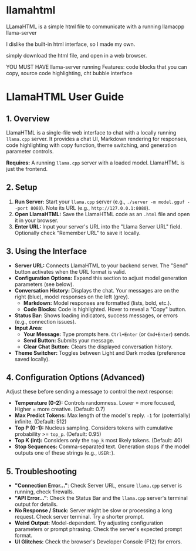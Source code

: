 # llamahtml
LLamaHTML is a simple html file to communicate with a running llamacpp llama-server

I dislike the built-in html interface, so I made my own.

simply download the html file, and open in a web browser.

YOU MUST HAVE llama-server running 
Features: code blocks that you can copy, source code highlighting, cht bubble interface



# LlamaHTML User Guide 
## 1. Overview

LlamaHTML is a single-file web interface to chat with a locally running `llama.cpp` server. It provides a chat UI, Markdown rendering for responses, code highlighting with copy function, theme switching, and generation parameter controls.

**Requires:** A running `llama.cpp` server with a loaded model. LlamaHTML is just the frontend.

## 2. Setup

1.  **Run Server:** Start your `llama.cpp` server (e.g., `./server -m model.gguf --port 8080`). Note its URL (e.g., `http://127.0.0.1:8080`).
2.  **Open LlamaHTML:** Save the LlamaHTML code as an `.html` file and open it in your browser.
3.  **Enter URL:** Input your server's URL into the "Llama Server URL" field. Optionally check "Remember URL" to save it locally.

## 3. Using the Interface

*   **Server URL:** Connects LlamaHTML to your backend server. The "Send" button activates when the URL format is valid.
*   **Configuration Options:** Expand this section to adjust model generation parameters (see below).
*   **Conversation History:** Displays the chat. Your messages are on the right (blue), model responses on the left (grey).
    *   **Markdown:** Model responses are formatted (lists, bold, etc.).
    *   **Code Blocks:** Code is highlighted. Hover to reveal a "Copy" button.
*   **Status Bar:** Shows loading indicators, success messages, or errors (e.g., connection issues).
*   **Input Area:**
    *   **Your Message:** Type prompts here. `Ctrl+Enter` (or `Cmd+Enter`) sends.
    *   **Send Button:** Submits your message.
    *   **Clear Chat Button:** Clears the displayed conversation history.
*   **Theme Switcher:** Toggles between Light and Dark modes (preference saved locally).

## 4. Configuration Options (Advanced)

Adjust these before sending a message to control the next response:

*   **Temperature (0-2):** Controls randomness. Lower = more focused, Higher = more creative. (Default: 0.7)
*   **Max Predict Tokens:** Max length of the model's reply. `-1` for (potentially) infinite. (Default: 512)
*   **Top P (0-1):** Nucleus sampling. Considers tokens with cumulative probability >= `top_p`. (Default: 0.95)
*   **Top K (int):** Considers only the `top_k` most likely tokens. (Default: 40)
*   **Stop Sequences:** Comma-separated text. Generation stops if the model outputs one of these strings (e.g., `USER:`).

## 5. Troubleshooting

*   **"Connection Error..."**: Check Server URL, ensure `llama.cpp` server is running, check firewalls.
*   **"API Error..."**: Check the Status Bar and the `llama.cpp` server's terminal output for details.
*   **No Response / Stuck:** Server might be slow or processing a long request. Check server terminal. Try a shorter prompt.
*   **Weird Output:** Model-dependent. Try adjusting configuration parameters or prompt phrasing. Check the server's expected prompt format.
*   **UI Glitches:** Check the browser's Developer Console (F12) for errors.

